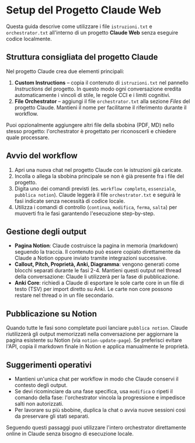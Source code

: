 # Setup del Progetto Claude Web

Questa guida descrive come utilizzare i file `istruzioni.txt` e `orchestrator.txt` all'interno di un progetto **Claude Web** senza eseguire codice localmente.

## Struttura consigliata del progetto Claude

Nel progetto Claude crea due elementi principali:

1. **Custom Instructions** – copia il contenuto di `istruzioni.txt` nel pannello *Instructions* del progetto. In questo modo ogni conversazione eredita automaticamente i vincoli di stile, le regole CCI e i limiti cognitivi.
2. **File Orchestrator** – aggiungi il file `orchestrator.txt` alla sezione *Files* del progetto Claude. Mantieni il nome per facilitarne il riferimento durante il workflow.

Puoi opzionalmente aggiungere altri file della sbobina (PDF, MD) nello stesso progetto: l'orchestrator è progettato per riconoscerli e chiedere quale processare.

## Avvio del workflow

1. Apri una nuova chat nel progetto Claude con le istruzioni già caricate.
2. Incolla o allega la sbobina principale se non è già presente fra i file del progetto.
3. Digita uno dei comandi previsti (es. `workflow completo`, `essenziale`, `pubblica notion`). Claude leggerà il file `orchestrator.txt` e seguirà le fasi indicate senza necessità di codice locale.
4. Utilizza i comandi di controllo (`continua`, `modifica`, `ferma`, `salta`) per muoverti fra le fasi garantendo l'esecuzione step-by-step.

## Gestione degli output

- **Pagina Notion**: Claude costruisce la pagina in memoria (markdown) seguendo la traccia. Il contenuto può essere copiato direttamente da Claude a Notion oppure inviato tramite integrazioni successive.
- **Callout, Pitch, Proprietà, Anki, Diagramma**: vengono generati come blocchi separati durante le fasi 2-4. Mantieni questi output nel thread della conversazione: Claude li utilizzerà per la fase di pubblicazione.
- **Anki Core**: richiedi a Claude di esportare le sole carte core in un file di testo (TSV) per import diretto su Anki. Le carte non core possono restare nel thread o in un file secondario.

## Pubblicazione su Notion

Quando tutte le fasi sono completate puoi lanciare `pubblica notion`. Claude riutilizzerà gli output memorizzati nella conversazione per aggiornare la pagina esistente su Notion (via `notion-update-page`). Se preferisci evitare l'API, copia il markdown finale in Notion e applica manualmente le proprietà.

## Suggerimenti operativi

- Mantieni un'unica chat per workflow in modo che Claude conservi il contesto degli output.
- Se devi ricominciare da una fase specifica, usa `modifica` o ripeti il comando della fase: l'orchestrator vincola la progressione e impedisce salti non autorizzati.
- Per lavorare su più sbobine, duplica la chat o avvia nuove sessioni così da preservare gli stati separati.

Seguendo questi passaggi puoi utilizzare l'intero orchestrator direttamente online in Claude senza bisogno di esecuzione locale.
